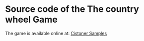 Source code of the **The country wheel** Game
============

The game is available online at: [Cistoner Samples](http://cistoner.org/sample/3d-wheel-menu/the-game/)
